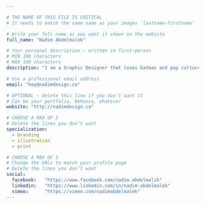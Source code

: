 ```yaml
---

# THE NAME OF THIS FILE IS CRITICAL
# It needs to match the same name as your images `lastname-firstname`

# Write your full name as you want it shown on the website
full_name: "Nadim Abdelmalek"

# Your personal description — written in first-person
# MIN 100 characters
# MAX 140 characters
description: "I am a Graphic Designer that loves batman and pop culture, I specialize in branding and illustration."

# Use a professional email address
email: "hey@nadimdesign.ca"

# OPTIONAL — delete this line if you don't want it
# Can be your portfolio, Behance, whatever
website: "http://nadimdesign.ca"

# CHOOSE A MAX OF 3
# Delete the lines you don’t want
specialization:
  - branding
  - illustration
  - print

# CHOOSE A MAX OF 3
# Change the URLs to match your profile page
# Delete the lines you don’t want
social:
  facebook:   "https://www.facebook.com/nadim.abdelmalik"
  linkedin:   "https://www.linkedin.com/in/nadim-abdelmalek"
  vimeo:      "https://vimeo.com/nadimabdelmalek"
---
```

